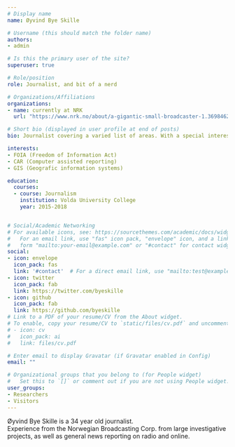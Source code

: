 ```yaml
---
# Display name
name: Øyvind Bye Skille

# Username (this should match the folder name)
authors:
- admin

# Is this the primary user of the site?
superuser: true

# Role/position
role: Journalist, and bit of a nerd

# Organizations/Affiliations
organizations:
- name: currently at NRK
  url: "https://www.nrk.no/about/a-gigantic-small-broadcaster-1.3698462"

# Short bio (displayed in user profile at end of posts)
bio: Journalist covering a varied list of areas. With a special interest in FOIA, GIS, and CAR.

interests:
- FOIA (Freedom of Information Act)
- CAR (Computer assisted reporting)
- GIS (Geografic information systems)

education:
  courses:
  - course: Journalism
    institution: Volda University College
    year: 2015-2018


# Social/Academic Networking
# For available icons, see: https://sourcethemes.com/academic/docs/widgets/#icons
#   For an email link, use "fas" icon pack, "envelope" icon, and a link in the
#   form "mailto:your-email@example.com" or "#contact" for contact widget.
social:
- icon: envelope
  icon_pack: fas
  link: '#contact'  # For a direct email link, use "mailto:test@example.org".
- icon: twitter
  icon_pack: fab
  link: https://twitter.com/byeskille
- icon: github
  icon_pack: fab
  link: https://github.com/byeskille
# Link to a PDF of your resume/CV from the About widget.
# To enable, copy your resume/CV to `static/files/cv.pdf` and uncomment the lines below.  
# - icon: cv
#   icon_pack: ai
#   link: files/cv.pdf

# Enter email to display Gravatar (if Gravatar enabled in Config)
email: ""

# Organizational groups that you belong to (for People widget)
#   Set this to `[]` or comment out if you are not using People widget.  
user_groups:
- Researchers
- Visitors
---
```


Øyvind Bye Skille is a 34 year old journalist.<br/> Experience from the Norwegian Broadcasting Corp. from large investigative projects, as well as general news reporting on radio and online.
